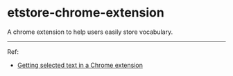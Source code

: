# etstore-chrome-extension

A chrome extension to help users easily store vocabulary.

-------------------------------------

Ref: 
- [Getting selected text in a Chrome extension](https://stackoverflow.com/questions/68542700/getting-selected-text-in-a-chrome-extension)
